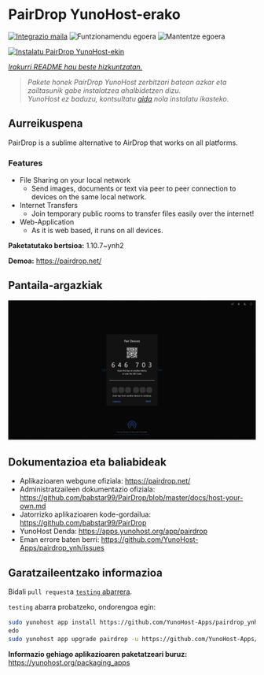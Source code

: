 <!--
Ohart ongi: README hau automatikoki sortu da <https://github.com/YunoHost/apps/tree/master/tools/readme_generator>ri esker
EZ editatu eskuz.
-->

# PairDrop YunoHost-erako

[![Integrazio maila](https://dash.yunohost.org/integration/pairdrop.svg)](https://ci-apps.yunohost.org/ci/apps/pairdrop/) ![Funtzionamendu egoera](https://ci-apps.yunohost.org/ci/badges/pairdrop.status.svg) ![Mantentze egoera](https://ci-apps.yunohost.org/ci/badges/pairdrop.maintain.svg)

[![Instalatu PairDrop YunoHost-ekin](https://install-app.yunohost.org/install-with-yunohost.svg)](https://install-app.yunohost.org/?app=pairdrop)

*[Irakurri README hau beste hizkuntzatan.](./ALL_README.md)*

> *Pakete honek PairDrop YunoHost zerbitzari batean azkar eta zailtasunik gabe instalatzea ahalbidetzen dizu.*  
> *YunoHost ez baduzu, kontsultatu [gida](https://yunohost.org/install) nola instalatu ikasteko.*

## Aurreikuspena

PairDrop is a sublime alternative to AirDrop that works on all platforms.

### Features

- File Sharing on your local network
	- Send images, documents or text via peer to peer connection to devices on the same local network.
- Internet Transfers
	- Join temporary public rooms to transfer files easily over the internet!
- Web-Application
	- As it is web based, it runs on all devices.


**Paketatutako bertsioa:** 1.10.7~ynh2

**Demoa:** <https://pairdrop.net/>

## Pantaila-argazkiak

![PairDrop(r)en pantaila-argazkia](./doc/screenshots/pairdrop_screenshot_desktop.png)

## Dokumentazioa eta baliabideak

- Aplikazioaren webgune ofiziala: <https://pairdrop.net/>
- Administratzaileen dokumentazio ofiziala: <https://github.com/babstar99/PairDrop/blob/master/docs/host-your-own.md>
- Jatorrizko aplikazioaren kode-gordailua: <https://github.com/babstar99/PairDrop>
- YunoHost Denda: <https://apps.yunohost.org/app/pairdrop>
- Eman errore baten berri: <https://github.com/YunoHost-Apps/pairdrop_ynh/issues>

## Garatzaileentzako informazioa

Bidali `pull request`a [`testing` abarrera](https://github.com/YunoHost-Apps/pairdrop_ynh/tree/testing).

`testing` abarra probatzeko, ondorengoa egin:

```bash
sudo yunohost app install https://github.com/YunoHost-Apps/pairdrop_ynh/tree/testing --debug
edo
sudo yunohost app upgrade pairdrop -u https://github.com/YunoHost-Apps/pairdrop_ynh/tree/testing --debug
```

**Informazio gehiago aplikazioaren paketatzeari buruz:** <https://yunohost.org/packaging_apps>
